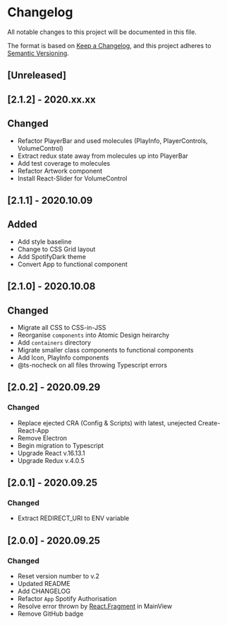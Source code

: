 # Changelog
All notable changes to this project will be documented in this file.

The format is based on [Keep a Changelog](https://keepachangelog.com/en/1.0.0/),
and this project adheres to [Semantic Versioning](https://semver.org/spec/v2.0.0.html).


## [Unreleased]
## [2.1.2] - 2020.xx.xx
## Changed
- Refactor PlayerBar and used molecules (PlayInfo, PlayerControls, VolumeControl)
- Extract redux state away from molecules up into PlayerBar
- Add test coverage to molecules
- Refactor Artwork component
- Install React-Slider for VolumeControl


## [2.1.1] - 2020.10.09
## Added
- Add style baseline
- Change to CSS Grid layout
- Add SpotifyDark theme
- Convert App to functional component

## [2.1.0] - 2020.10.08
## Changed
- Migrate all CSS to CSS-in-JSS
- Reorganise `components` into Atomic Design heirarchy
- Add `containers` directory
- Migrate smaller class components to functional components
- Add Icon, PlayInfo components
- @ts-nocheck on all files throwing Typescript errors

## [2.0.2] - 2020.09.29
### Changed
- Replace ejected CRA (Config & Scripts) with latest, unejected Create-React-App
- Remove Electron
- Begin migration to Typescript
- Upgrade React v.16.13.1
- Upgrade Redux v.4.0.5

## [2.0.1] - 2020.09.25
### Changed
- Extract REDIRECT_URI to ENV variable

## [2.0.0] - 2020.09.25
### Changed
- Reset version number to v.2
- Updated README
- Add CHANGELOG
- Refactor `App` Spotify Authorisation 
- Resolve error thrown by [React.Fragment](https://reactjs.org/blog/2017/11/28/react-v16.2.0-fragment-support.html) in MainView
- Remove GitHub badge
